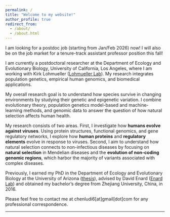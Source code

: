 ```yaml
---
permalink: /
title: "Welcome to my website!"
author_profile: true
redirect_from: 
  - /about/
  - /about.html
---
```

I am looking for a postdoc job (starting from Jan/Feb 2026) now! I will also be on the job market for a tenure-track assistant professor position this fall!

I am currently a postdoctoral researcher at the Department of Ecology and Evolutionary Biology, University of California, Los Angeles, where I am working with Kirk Lohmueller ([Lohmueller Lab](https://lohmueller.eeb.ucla.edu/people/)). My research integrates population genetics, empirical human genomics, and biomedical applications.

My overall research goal is to understand how species survive in changing environments by studying their genetic and epigenetic variation. I combine evolutionary theory, population genetics model-based and machine-learning methods, and genomic data to answer the question of how natural selection affects human health. 

My research consists of two areas. 
First, I investigate how **humans evolve against viruses**. Using protein structures, functional genomics, and gene regulatory networks, I explore how **human proteins** and **regulatory elements** evolve in response to viruses. 
Second, I aim to understand how natural selection connects to non-infectious diseases by focusing on **natural selection** in Mendelian diseases and the **evolution of non-coding genomic regions**, which harbor the majority of variants associated with complex diseases. 

Previously, I earned my PhD in the Department of Ecology and Evolutionary Biology at the University of Arizona ([thesis](http://chenludi.github.io/files/2023_ChenluDi_phdthesis.pdf)), advised by David Enard ([Enard Lab](https://enardlab.com/)) and obtained my bachelor’s degree from Zhejiang University, China, in 2016. 

Please feel free to contact me at chenludi6[at]gmail[dot]com for any professional correspondence.

------

